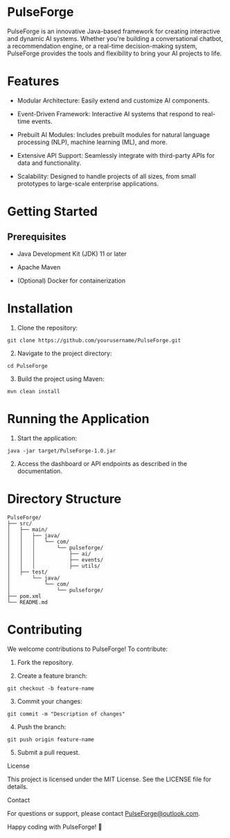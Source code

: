 # PulseForge

PulseForge is an innovative Java-based framework for creating interactive and dynamic AI systems. Whether you're building a conversational chatbot, a recommendation engine, or a real-time decision-making system, PulseForge provides the tools and flexibility to bring your AI projects to life.

# Features

- Modular Architecture: Easily extend and customize AI components.

- Event-Driven Framework: Interactive AI systems that respond to real-time events.

- Prebuilt AI Modules: Includes prebuilt modules for natural language processing (NLP), machine learning (ML), and more.

- Extensive API Support: Seamlessly integrate with third-party APIs for data and functionality.

- Scalability: Designed to handle projects of all sizes, from small prototypes to large-scale enterprise applications.

# Getting Started

## Prerequisites

- Java Development Kit (JDK) 11 or later

- Apache Maven

- (Optional) Docker for containerization

# Installation

1. Clone the repository:

```git clone https://github.com/yourusername/PulseForge.git```

2. Navigate to the project directory:

```cd PulseForge``` 

3. Build the project using Maven:

```mvn clean install```

# Running the Application

1. Start the application:

```java -jar target/PulseForge-1.0.jar```

2. Access the dashboard or API endpoints as described in the documentation.

# Directory Structure
```
PulseForge/
├── src/
│   ├── main/
│   │   ├── java/
│   │   │   └── com/
│   │   │       └── pulseforge/
│   │   │           ├── ai/
│   │   │           ├── events/
│   │   │           ├── utils/
│   ├── test/
│       └── java/
│           └── com/
│               └── pulseforge/
├── pom.xml
└── README.md
```
# Contributing

We welcome contributions to PulseForge! To contribute:

1. Fork the repository.

2. Create a feature branch:
```
git checkout -b feature-name
```
3. Commit your changes:
```
git commit -m "Description of changes"
```
4. Push the branch:
```
git push origin feature-name
```
5. Submit a pull request.

License

This project is licensed under the MIT License. See the LICENSE file for details.

Contact

For questions or support, please contact PulseForge@outlook.com.

Happy coding with PulseForge! 🚀
